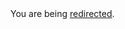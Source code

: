 <html><body>You are being <a href="https://dan.cunning.cc/projects/now-streaming-email.html.md">redirected</a>.</body></html>